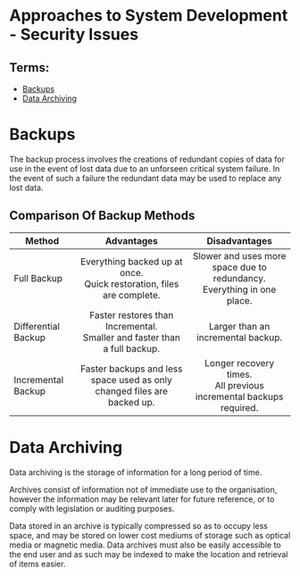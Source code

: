 # Approaches to System Development - Security Issues

## Terms:
* [Backups](#Backups)
* [Data Archiving](#Data-Archiving)

# Backups
The backup process involves the creations of redundant copies of data for use in the event of lost data due to an unforseen critical system failure. In the event of such a failure the redundant data may be used to replace any lost data.

## Comparison Of Backup Methods

| Method              |                                Advantages                                 |                                Disadvantages                                |
|---------------------|:-------------------------------------------------------------------------:|:---------------------------------------------------------------------------:|
| Full Backup         | Everything backed up at once.<br/> Quick restoration, files are complete. | Slower and uses more space due to redundancy.<br/> Everything in one place. |
| Differential Backup | Faster restores than Incremental.<br/> Smaller and faster than a full backup.<br/> | Larger than an incremental backup. |
| Incremental Backup  | Faster backups and less space used as only changed files are backed up.   | Longer recovery times.<br/> All previous incremental backups required.      |

# Data Archiving

Data archiving is the storage of information for a long period of time.

Archives consist of information not of immediate use to the organisation, however the information may be relevant later for future reference, or to comply with legislation or auditing purposes.

Data stored in an archive is typically compressed so as to occupy less space, and may be stored on lower cost mediums of storage such as optical media or magnetic media. Data archives must also be easily accessible to the end user and as such may be indexed to make the location and retrieval of items easier.